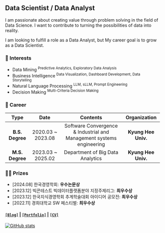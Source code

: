 ## Data Scientist / Data Analyst

I am passionate about creating value through problem solving in the field of Data Science.
I want to contribute to turning the possibilities of data into reality.

I am looking to fulfill a role as a Data Analyst, but My career goal is to grow as a Data Scientist. 

### 🚩 Interests

- Data Mining <sup>Predictive Analytics, Exploratory Data Analysis</sup>
- Business Intelligence <sup>Data Visualization, Dashboard Development, Data Storytelling</sup>
- Natural Language Processing <sup>LLM, sLLM, Prompt Engineering</sup>
- Decision Making <sup>Multi-Criteria Decision Making</sup>

### 👦 Career

| **Type** | **Date** | **Contents** | **Organization** |
|:--------:|:--------:|:--------:|:--------:|
| **B.S. Degree** | 2020.03 ~ 2023.08 | Software Convergence & Industrial and Management systems engineering  | **Kyung Hee Univ.** |
| **M.S. Degree** | 2023.03 ~ 2025.02 | Department of Big Data Analytics | **Kyung Hee Univ.** |

### 🤼‍♂️ Prizes

- [2024.08] 한국경영학회: **우수논문상**
- [2023.12] 빅콘테스트 빅데이터플랫폼분야 지정주제리그: **최우수상** 
- [2023.12] 한국지식경영학회 추계학술대회 아이디어 공모전: **최우수상** 
- [2022.11] 경희대학교 SW 페스티벌: **최우수상** 

####  [`[Blog]`](https://minsuk1003.github.io/) | [`[Portfolio]`](https://glorious-firewall-b13.notion.site/Minsuk-Kang-59e1844c73fe4c20a8aaaf86c23f1a39?pvs=4) | [`[CV]`]([https://drive.google.com/file/d/16F1vR2HZ-w0kAyu4zLBaLMqFqSFUjynA/view?usp=sharing](https://www.canva.com/design/DAGaxqkzakQ/aZ6ld0LO09vdDzJmFYEWlw/view?utm_content=DAGaxqkzakQ&utm_campaign=designshare&utm_medium=link2&utm_source=uniquelinks&utlId=hf7ff233960))

[![GitHub stats](https://github-readme-stats.vercel.app/api?username=minsuk1003)](https://github.com/minsuk1003/github-readme-stats)
